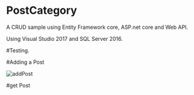 # PostCategory

A CRUD sample using Entity Framework core,  ASP.net core and Web API.

Using Visual Studio 2017 and SQL Server 2016.

#Testing.

#Adding a Post

![addPost](https://user-images.githubusercontent.com/42631714/54182004-04805280-44ec-11e9-89a2-d20c6bdda6a8.JPG)


#get Post

